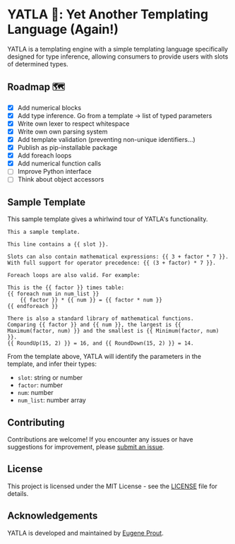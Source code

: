# YATLA 📑: Yet Another Templating Language (Again!)

YATLA is a templating engine with a simple templating language specifically designed for type inference, allowing consumers to provide users with slots of determined types.

## Roadmap 🗺️

- [x] Add numerical blocks
- [x] Add type inference. Go from a template -> list of typed parameters
- [x] Write own lexer to respect whitespace
- [x] Write own own parsing system
- [x] Add template validation (preventing non-unique identifiers...)
- [x] Publish as pip-installable package
- [x] Add foreach loops
- [x] Add numerical function calls
- [ ] Improve Python interface
- [ ] Think about object accessors

## Sample Template

This sample template gives a whirlwind tour of YATLA's functionality.

```
This a sample template.

This line contains a {{ slot }}.

Slots can also contain mathematical expressions: {{ 3 + factor * 7 }}.
With full support for operator precedence: {{ (3 + factor) * 7 }}.

Foreach loops are also valid. For example:

This is the {{ factor }} times table:
{{ foreach num in num_list }}
    {{ factor }} * {{ num }} = {{ factor * num }}
{{ endforeach }}

There is also a standard library of mathematical functions.
Comparing {{ factor }} and {{ num }}, the largest is {{ Maximum(factor, num) }} and the smallest is {{ Minimum(factor, num) }}.
{{ RoundUp(15, 2) }} = 16, and {{ RoundDown(15, 2) }} = 14. 
```

From the template above, YATLA will identify the parameters in the template, and infer their types:
- `slot`: string or number 
- `factor`: number
- `num`: number
- `num_list`: number array

## Contributing

Contributions are welcome! If you encounter any issues or have suggestions for improvement, please [submit an issue](https://github.com/eugene-prout/yatla/issues).

## License

This project is licensed under the MIT License - see the [LICENSE](/LICENSE) file for details.

## Acknowledgements

YATLA is developed and maintained by [Eugene Prout](https://www.prout.tech).